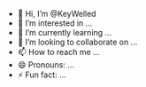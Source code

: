 - 👋 Hi, I’m @KeyWelled
- 👀 I’m interested in ...
- 🌱 I’m currently learning ...
- 💞️ I’m looking to collaborate on ...
- 📫 How to reach me ...
- 😄 Pronouns: ...
- ⚡ Fun fact: ...

<!---
KeyWelled/KeyWelled is a ✨ special ✨ repository because its `README.md` (this file) appears on your GitHub profile.
You can click the Preview link to take a look at your changes.
--->
